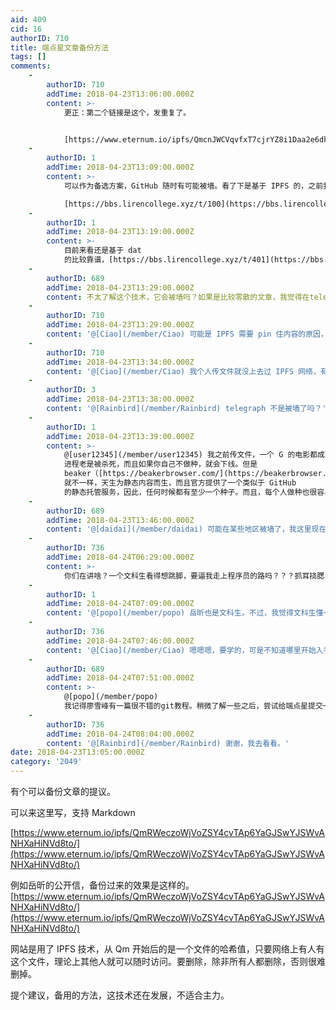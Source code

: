 ```yaml
---
aid: 409
cid: 16
authorID: 710
title: 端点星文章备份方法
tags: []
comments:
    -
        authorID: 710
        addTime: 2018-04-23T13:06:00.000Z
        content: >-
            更正：第二个链接是这个，发重复了。


            [https://www.eternum.io/ipfs/QmcnJWCVqvfxT7cjrYZ8i1Daa2e6dkWerkiShhLUdBDLq5/](https://www.eternum.io/ipfs/QmcnJWCVqvfxT7cjrYZ8i1Daa2e6dkWerkiShhLUdBDLq5/)
    -
        authorID: 1
        addTime: 2018-04-23T13:09:00.000Z
        content: >-
            可以作为备选方案，GitHub 随时有可能被墙。看了下是基于 IPFS 的，之前我测试过 IPFS，好像不能保证内容永久在线。  

            [https://bbs.lirencollege.xyz/t/100](https://bbs.lirencollege.xyz/t/100)
    -
        authorID: 1
        addTime: 2018-04-23T13:19:00.000Z
        content: >-
            目前来看还是基于 dat
            的比较靠谱，[https://bbs.lirencollege.xyz/t/401](https://bbs.lirencollege.xyz/t/401)
    -
        authorID: 689
        addTime: 2018-04-23T13:29:00.000Z
        content: 不太了解这个技术，它会被墙吗？如果是比较零散的文章，我觉得在telegraph上备份一下也不赖。
    -
        authorID: 710
        addTime: 2018-04-23T13:29:00.000Z
        content: '@[Ciao](/member/Ciao) 可能是 IPFS 需要 pin 住内容的原因，要不然就被 gc 掉了。。'
    -
        authorID: 710
        addTime: 2018-04-23T13:34:00.000Z
        content: '@[Ciao](/member/Ciao) 我个人传文件就没上去过 IPFS 网络，有个公网 IP 可能成功率高些。仅供参考吧，不用也罢'
    -
        authorID: 3
        addTime: 2018-04-23T13:38:00.000Z
        content: '@[Rainbird](/member/Rainbird) telegraph 不是被墙了吗？'
    -
        authorID: 1
        addTime: 2018-04-23T13:39:00.000Z
        content: >-
            @[user12345](/member/user12345) 我之前传文件，一个 G 的电影都成功过，但是不知道为啥，自身的 ipfs
            进程老是被杀死，而且如果你自己不做种，就会下线。但是
            beaker（[https://beakerbrowser.com/](https://beakerbrowser.com/) ）
            就不一样，天生为静态内容而生，而且官方提供了一个类似于 GitHub
            的静态托管服务，因此，任何时候都有至少一个种子。而且，每个人做种也很容易。
    -
        authorID: 689
        addTime: 2018-04-23T13:46:00.000Z
        content: '@[daidai](/member/daidai) 可能在某些地区被墙了，我这里现在能正常上的'
    -
        authorID: 736
        addTime: 2018-04-24T06:29:00.000Z
        content: >-
            你们在讲啥？一个文科生看得想跳脚，要逼我走上程序员的路吗？？？抓耳挠腮，啊。如果要学，哪位路过的大侠指导一下，从哪里开始学，需要看哪些书和视频，拜谢！
    -
        authorID: 1
        addTime: 2018-04-24T07:09:00.000Z
        content: '@[popo](/member/popo) 岳昕也是文科生。不过，我觉得文科生懂一点编程挺好，起码要学会 GitHub 协作。'
    -
        authorID: 736
        addTime: 2018-04-24T07:46:00.000Z
        content: '@[Ciao](/member/Ciao) 嗯嗯嗯，要学的，可是不知道哪里开始入手，我网上搜搜看有没有教程啥的。'
    -
        authorID: 689
        addTime: 2018-04-24T07:51:00.000Z
        content: >-
            @[popo](/member/popo)
            我记得廖雪峰有一篇很不错的git教程。稍微了解一些之后，尝试给端点星提交一个合并请求就差不多了
    -
        authorID: 736
        addTime: 2018-04-24T08:04:00.000Z
        content: '@[Rainbird](/member/Rainbird) 谢谢，我去看看。'
date: 2018-04-23T13:05:00.000Z
category: '2049'
---
```


有个可以备份文章的提议。

可以来这里写，支持 Markdown

[https://www.eternum.io/ipfs/QmRWeczoWjVoZSY4cvTAp6YaGJSwYJSWvANHXaHiNVd8to/](https://www.eternum.io/ipfs/QmRWeczoWjVoZSY4cvTAp6YaGJSwYJSWvANHXaHiNVd8to/)

例如岳昕的公开信，备份过来的效果是这样的。  
[https://www.eternum.io/ipfs/QmRWeczoWjVoZSY4cvTAp6YaGJSwYJSWvANHXaHiNVd8to/](https://www.eternum.io/ipfs/QmRWeczoWjVoZSY4cvTAp6YaGJSwYJSWvANHXaHiNVd8to/)

网站是用了 IPFS 技术，从 Qm 开始后的是一个文件的哈希值，只要网络上有人有这个文件，理论上其他人就可以随时访问。要删除，除非所有人都删除，否则很难删掉。

提个建议，备用的方法，这技术还在发展，不适合主力。
